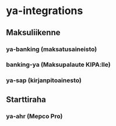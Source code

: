 # ya-integrations

## Maksuliikenne

### ya-banking (maksatusaineisto)

### banking-ya (Maksupalaute KIPA:lle)

### ya-sap (kirjanpitoainesto)

## Starttiraha

### ya-ahr (Mepco Pro)

